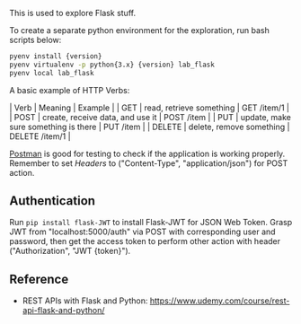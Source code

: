 
This is used to explore Flask stuff.

To create a separate python environment for the exploration, run bash scripts below:

```sh
pyenv install {version}
pyenv virtualenv -p python{3.x} {version} lab_flask
pyenv local lab_flask
```

A basic example of HTTP Verbs:

| Verb | Meaning | Example |
| GET | read, retrieve something | GET /item/1 |
| POST | create, receive data, and use it | POST /item |
| PUT | update, make sure something is there | PUT /item |
| DELETE | delete, remove something | DELETE /item/1 |

[Postman](https://www.postman.com/postman/) is good for testing to check if the application is
working properly. Remember to set _Headers_ to ("Content-Type", "application/json") for POST action.


## Authentication

Run `pip install flask-JWT` to install Flask-JWT for JSON Web Token. Grasp JWT from "localhost:5000/auth"
via POST with corresponding user and password, then get the access token to perform other action with
header ("Authorization", "JWT {token}").




## Reference

- REST APIs with Flask and Python: https://www.udemy.com/course/rest-api-flask-and-python/
